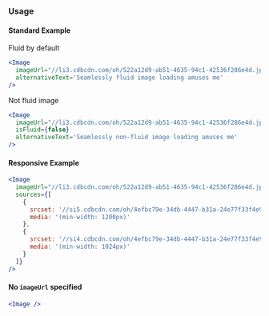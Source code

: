 ### Usage

#### Standard Example

Fluid by default
```jsx
<Image
  imageUrl="//li3.cdbcdn.com/oh/522a12d9-ab51-4635-94c1-42536f286e4d.jpg?w=1140&mode=max"
  alternativeText='Seamlessly fluid image loading amuses me'
/>
```

Not fluid image
```jsx
<Image
  imageUrl="//li3.cdbcdn.com/oh/522a12d9-ab51-4635-94c1-42536f286e4d.jpg?w=320&mode=max"
  isFluid={false}
  alternativeText='Seamlessly non-fluid image loading amuses me'
/>
```

#### Responsive Example

```jsx
<Image
  imageUrl="//li3.cdbcdn.com/oh/522a12d9-ab51-4635-94c1-42536f286e4d.jpg?w=640&mode=max"
  sources={[
    {
      srcset: '//si5.cdbcdn.com/oh/4efbc79e-34db-4447-b31a-24e77f33f4e9.jpg?w=2400&mode=max',
      media: '(min-width: 1200px)'
    },
    {
      srcset: '//si4.cdbcdn.com/oh/4efbc79e-34db-4447-b31a-24e77f33f4e9.jpg?w=1024&mode=max',
      media: '(min-width: 1024px)'
    }
  ]}
/>
```

#### No `imageUrl` specified

```jsx
<Image />
```
